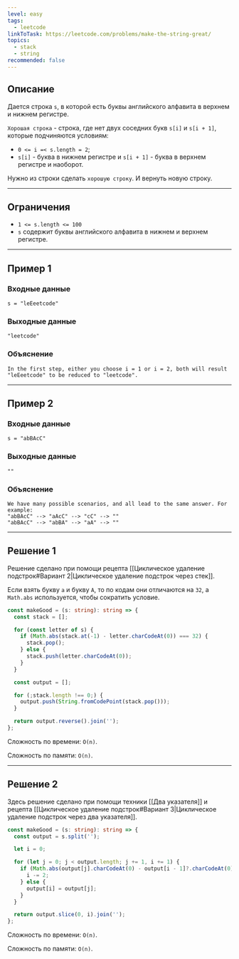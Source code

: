 ```yaml
---
level: easy
tags:
  - leetcode
linkToTask: https://leetcode.com/problems/make-the-string-great/
topics:
  - stack
  - string
recommended: false
---
```

## Описание

Дается строка `s`, в которой есть буквы английского алфавита в верхнем и нижнем регистре.

`Хорошая строка` - строка, где нет двух соседних букв `s[i]` и `s[i + 1]`, которые подчиняются условиям:

- `0 <= i =< s.length = 2`;
- `s[i]` - буква в нижнем регистре и `s[i + 1]` - буква в верхнем регистре и наоборот.

Нужно из строки сделать `хорошую строку`. И вернуть новую строку.

---
## Ограничения

- `1 <= s.length <= 100`
- `s` содержит буквы английского алфавита в нижнем и верхнем регистре.

---
## Пример 1

### Входные данные

```
s = "leEeetcode"
```
### Выходные данные

```
"leetcode"
```
### Объяснение

```
In the first step, either you choose i = 1 or i = 2, both will result "leEeetcode" to be reduced to "leetcode".
```

---
## Пример 2

### Входные данные

```
s = "abBAcC"
```
### Выходные данные

```
""
```
### Объяснение

```
We have many possible scenarios, and all lead to the same answer. For example:
"abBAcC" --> "aAcC" --> "cC" --> ""
"abBAcC" --> "abBA" --> "aA" --> ""
```

---
## Решение 1

Решение сделано при помощи рецепта [[Циклическое удаление подстрок#Вариант 2|Циклическое удаление подстрок через стек]].

Если взять букву `a` и букву `A`, то по кодам они отличаются на `32`, а `Math.abs` используется, чтобы сократить условие.

```typescript
const makeGood = (s: string): string => {
  const stack = [];

  for (const letter of s) {
    if (Math.abs(stack.at(-1) - letter.charCodeAt(0)) === 32) {
      stack.pop();
    } else {
      stack.push(letter.charCodeAt(0));
    }
  }

  const output = [];

  for (;stack.length !== 0;) {
    output.push(String.fromCodePoint(stack.pop()));
  }

  return output.reverse().join('');
};
```

Сложность по времени: `O(n)`.

Сложность по памяти: `O(n)`.

---
## Решение 2

Здесь решение сделано при помощи техники [[Два указателя]] и рецепта [[Циклическое удаление подстрок#Вариант 3|Циклическое удаление подстрок через два указателя]].

```typescript
const makeGood = (s: string): string => {
  const output = s.split('');

  let i = 0;

  for (let j = 0; j < output.length; j += 1, i += 1) {
    if (Math.abs(output[j].charCodeAt(0) - output[i - 1]?.charCodeAt(0)) === 32) {
      i -= 2;
    } else {
      output[i] = output[j];
    }
  }

  return output.slice(0, i).join('');
};
```

Сложность по времени: `O(n)`.

Сложность по памяти: `O(n)`.